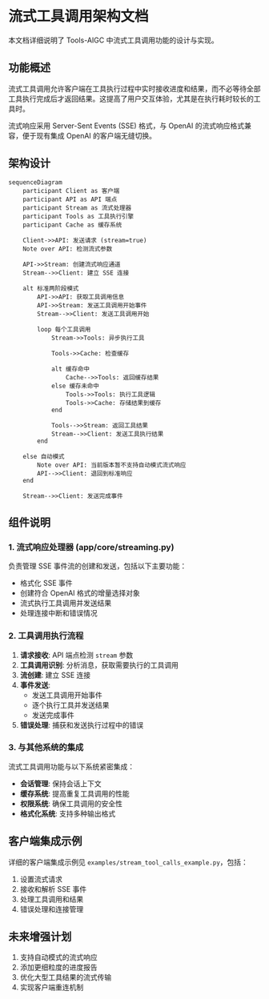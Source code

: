 # 流式工具调用架构文档

本文档详细说明了 Tools-AIGC 中流式工具调用功能的设计与实现。

## 功能概述

流式工具调用允许客户端在工具执行过程中实时接收进度和结果，而不必等待全部工具执行完成后才返回结果。这提高了用户交互体验，尤其是在执行耗时较长的工具时。

流式响应采用 Server-Sent Events (SSE) 格式，与 OpenAI 的流式响应格式兼容，便于现有集成 OpenAI 的客户端无缝切换。

## 架构设计

```mermaid
sequenceDiagram
    participant Client as 客户端
    participant API as API 端点
    participant Stream as 流式处理器
    participant Tools as 工具执行引擎
    participant Cache as 缓存系统
    
    Client->>API: 发送请求 (stream=true)
    Note over API: 检测流式参数
    
    API->>Stream: 创建流式响应通道
    Stream-->>Client: 建立 SSE 连接
    
    alt 标准两阶段模式
        API->>API: 获取工具调用信息
        API->>Stream: 发送工具调用开始事件
        Stream-->>Client: 发送工具调用开始
        
        loop 每个工具调用
            Stream->>Tools: 异步执行工具
            
            Tools->>Cache: 检查缓存
            
            alt 缓存命中
                Cache-->>Tools: 返回缓存结果
            else 缓存未命中
                Tools->>Tools: 执行工具逻辑
                Tools->>Cache: 存储结果到缓存
            end
            
            Tools-->>Stream: 返回工具结果
            Stream-->>Client: 发送工具执行结果
        end
        
    else 自动模式
        Note over API: 当前版本暂不支持自动模式流式响应
        API-->>Client: 退回到标准响应
    end
    
    Stream-->>Client: 发送完成事件
```

## 组件说明

### 1. 流式响应处理器 (app/core/streaming.py)

负责管理 SSE 事件流的创建和发送，包括以下主要功能：

- 格式化 SSE 事件
- 创建符合 OpenAI 格式的增量选择对象
- 流式执行工具调用并发送结果
- 处理连接中断和错误情况

### 2. 工具调用执行流程

1. **请求接收**: API 端点检测 `stream` 参数
2. **工具调用识别**: 分析消息，获取需要执行的工具调用
3. **流创建**: 建立 SSE 连接
4. **事件发送**: 
   - 发送工具调用开始事件
   - 逐个执行工具并发送结果
   - 发送完成事件
5. **错误处理**: 捕获和发送执行过程中的错误

### 3. 与其他系统的集成

流式工具调用功能与以下系统紧密集成：

- **会话管理**: 保持会话上下文
- **缓存系统**: 提高重复工具调用的性能
- **权限系统**: 确保工具调用的安全性
- **格式化系统**: 支持多种输出格式

## 客户端集成示例

详细的客户端集成示例见 `examples/stream_tool_calls_example.py`，包括：

1. 设置流式请求
2. 接收和解析 SSE 事件
3. 处理工具调用和结果
4. 错误处理和连接管理

## 未来增强计划

1. 支持自动模式的流式响应
2. 添加更细粒度的进度报告
3. 优化大型工具结果的流式传输
4. 实现客户端重连机制
